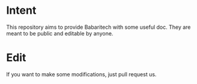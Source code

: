 # Intent
This repository aims to provide Babaritech with some useful doc.
They are meant to be public and editable by anyone.
# Edit
If you want to make some modifications, just pull request us.
